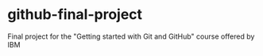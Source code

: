# github-final-project
Final project for the "Getting started with Git and GitHub" course offered by IBM
